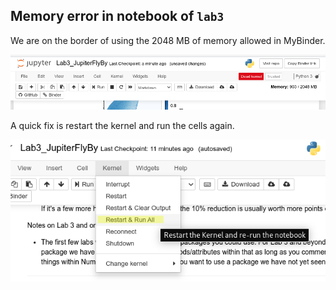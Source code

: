 

## Memory error in notebook of `lab3`

We are on the border of using the 2048 MB of memory allowed in MyBinder. 

![image-20210131090141771](assets/ERROR/image-20210131090141771.png)





A quick fix is restart the kernel and run the cells again.

![image-20210131091226398](assets/ERROR/image-20210131091226398.png)